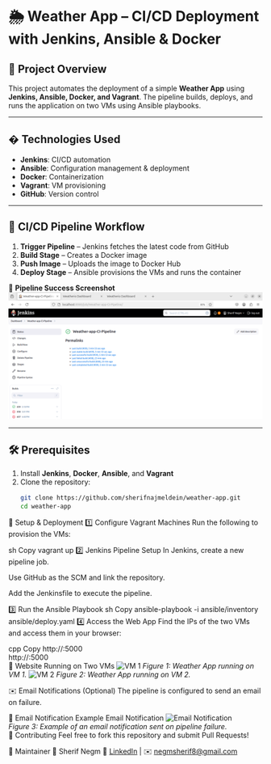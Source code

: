 # 🌦️ Weather App – CI/CD Deployment with Jenkins, Ansible & Docker  

## 📌 Project Overview  
This project automates the deployment of a simple **Weather App** using **Jenkins, Ansible, Docker, and Vagrant**. The pipeline builds, deploys, and runs the application on two VMs using Ansible playbooks.  

---

## � Technologies Used  

- **Jenkins**: CI/CD automation  
- **Ansible**: Configuration management & deployment  
- **Docker**: Containerization  
- **Vagrant**: VM provisioning  
- **GitHub**: Version control  

---

## 📜 CI/CD Pipeline Workflow  

1. **Trigger Pipeline** – Jenkins fetches the latest code from GitHub  
2. **Build Stage** – Creates a Docker image  
3. **Push Image** – Uploads the image to Docker Hub  
4. **Deploy Stage** – Ansible provisions the VMs and runs the container  

📸 **Pipeline Success Screenshot**  
![Pipeline Success](screenshots/1.png)  

---

## 🛠️ Prerequisites  

1. Install **Jenkins**, **Docker**, **Ansible**, and **Vagrant**  
2. Clone the repository:  
   ```sh
   git clone https://github.com/sherifnajmeldein/weather-app.git
   cd weather-app
🔧 Setup & Deployment
1️⃣ Configure Vagrant Machines
Run the following to provision the VMs:

sh
Copy
vagrant up
2️⃣ Jenkins Pipeline Setup
In Jenkins, create a new pipeline job.

Use GitHub as the SCM and link the repository.

Add the Jenkinsfile to execute the pipeline.

3️⃣ Run the Ansible Playbook
sh
Copy
ansible-playbook -i ansible/inventory ansible/deploy.yaml
4️⃣ Access the Web App
Find the IPs of the two VMs and access them in your browser:

cpp
Copy
http://<vm1-ip>:5000  
http://<vm2-ip>:5000  
📸 Website Running on Two VMs
![VM 1](screenshots/2.png) *Figure 1: Weather App running on VM 1.* 
![VM 2](screenshots/3.png)  *Figure 2: Weather App running on VM 2.*


✉️ Email Notifications (Optional)
The pipeline is configured to send an email on failure.

📸 Email Notification Example
Email Notification
![Email Notification](screenshots/4.png)  
*Figure 3: Example of an email notification sent on pipeline failure.*  
🤝 Contributing
Feel free to fork this repository and submit Pull Requests!

📌 Maintainer
👤 Sherif Negm
🔗 [LinkedIn](https://www.linkedin.com/in/sherif-negm-300b451ba/) | ✉️ negmsherif8@gmail.com
